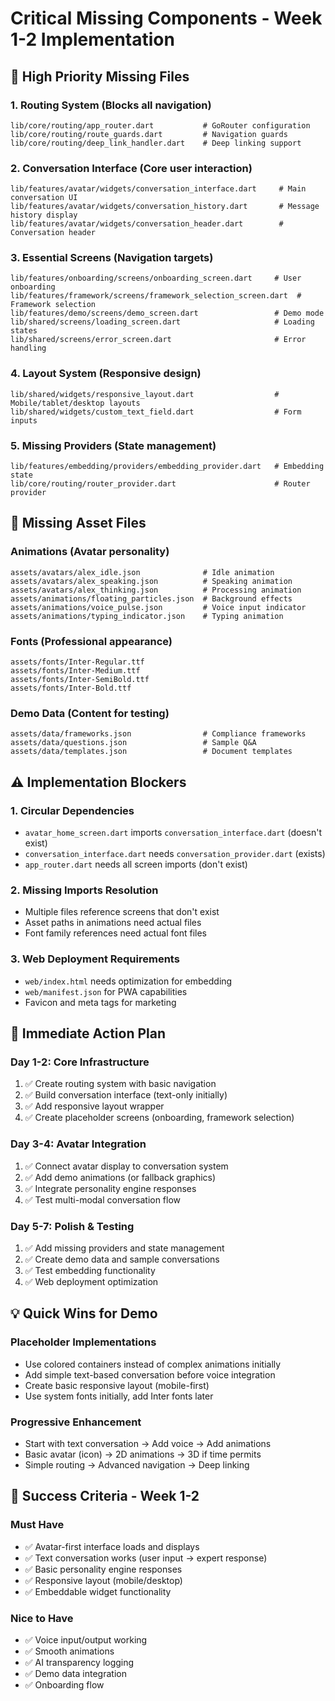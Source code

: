 # Critical Missing Components - Week 1-2 Implementation

## 🚨 **High Priority Missing Files**

### **1. Routing System** (Blocks all navigation)
```
lib/core/routing/app_router.dart           # GoRouter configuration
lib/core/routing/route_guards.dart         # Navigation guards  
lib/core/routing/deep_link_handler.dart    # Deep linking support
```

### **2. Conversation Interface** (Core user interaction)
```
lib/features/avatar/widgets/conversation_interface.dart     # Main conversation UI
lib/features/avatar/widgets/conversation_history.dart       # Message history display
lib/features/avatar/widgets/conversation_header.dart        # Conversation header
```

### **3. Essential Screens** (Navigation targets)
```
lib/features/onboarding/screens/onboarding_screen.dart     # User onboarding
lib/features/framework/screens/framework_selection_screen.dart  # Framework selection
lib/features/demo/screens/demo_screen.dart                 # Demo mode
lib/shared/screens/loading_screen.dart                     # Loading states
lib/shared/screens/error_screen.dart                       # Error handling
```

### **4. Layout System** (Responsive design)
```
lib/shared/widgets/responsive_layout.dart                  # Mobile/tablet/desktop layouts
lib/shared/widgets/custom_text_field.dart                  # Form inputs
```

### **5. Missing Providers** (State management)
```
lib/features/embedding/providers/embedding_provider.dart   # Embedding state
lib/core/routing/router_provider.dart                      # Router provider
```

## 📁 **Missing Asset Files**

### **Animations** (Avatar personality)
```
assets/avatars/alex_idle.json              # Idle animation
assets/avatars/alex_speaking.json          # Speaking animation  
assets/avatars/alex_thinking.json          # Processing animation
assets/animations/floating_particles.json  # Background effects
assets/animations/voice_pulse.json         # Voice input indicator
assets/animations/typing_indicator.json    # Typing animation
```

### **Fonts** (Professional appearance)
```
assets/fonts/Inter-Regular.ttf
assets/fonts/Inter-Medium.ttf
assets/fonts/Inter-SemiBold.ttf
assets/fonts/Inter-Bold.ttf
```

### **Demo Data** (Content for testing)
```
assets/data/frameworks.json                # Compliance frameworks
assets/data/questions.json                 # Sample Q&A
assets/data/templates.json                 # Document templates
```

## ⚠️ **Implementation Blockers**

### **1. Circular Dependencies**
- `avatar_home_screen.dart` imports `conversation_interface.dart` (doesn't exist)
- `conversation_interface.dart` needs `conversation_provider.dart` (exists)
- `app_router.dart` needs all screen imports (don't exist)

### **2. Missing Imports Resolution**
- Multiple files reference screens that don't exist
- Asset paths in animations need actual files
- Font family references need actual font files

### **3. Web Deployment Requirements**
- `web/index.html` needs optimization for embedding
- `web/manifest.json` for PWA capabilities
- Favicon and meta tags for marketing

## 🎯 **Immediate Action Plan**

### **Day 1-2: Core Infrastructure**
1. ✅ Create routing system with basic navigation
2. ✅ Build conversation interface (text-only initially)  
3. ✅ Add responsive layout wrapper
4. ✅ Create placeholder screens (onboarding, framework selection)

### **Day 3-4: Avatar Integration**
1. ✅ Connect avatar display to conversation system
2. ✅ Add demo animations (or fallback graphics)
3. ✅ Integrate personality engine responses
4. ✅ Test multi-modal conversation flow

### **Day 5-7: Polish & Testing**
1. ✅ Add missing providers and state management
2. ✅ Create demo data and sample conversations
3. ✅ Test embedding functionality
4. ✅ Web deployment optimization

## 💡 **Quick Wins for Demo**

### **Placeholder Implementations**
- Use colored containers instead of complex animations initially
- Add simple text-based conversation before voice integration
- Create basic responsive layout (mobile-first)
- Use system fonts initially, add Inter fonts later

### **Progressive Enhancement**
- Start with text conversation → Add voice → Add animations
- Basic avatar (icon) → 2D animations → 3D if time permits
- Simple routing → Advanced navigation → Deep linking

## 🚀 **Success Criteria - Week 1-2**

### **Must Have**
- ✅ Avatar-first interface loads and displays
- ✅ Text conversation works (user input → expert response)
- ✅ Basic personality engine responses
- ✅ Responsive layout (mobile/desktop)
- ✅ Embeddable widget functionality

### **Nice to Have**
- ✅ Voice input/output working
- ✅ Smooth animations
- ✅ AI transparency logging
- ✅ Demo data integration
- ✅ Onboarding flow